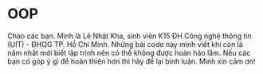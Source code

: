 # OOP
Chào các bạn. Mình là Lê Nhật Kha, sinh viên K15 ĐH Công nghệ thông tin (UIT) - ĐHQG TP. Hồ Chí Minh. Những bài code này mình viết khi còn là năm nhất mới biết lập trình nên có thể không được hoàn hảo lắm. Nếu các bạn có góp ý gì để hoàn thiện hơn thì hãy để lại bình luận. Mình xin cảm ơn!
